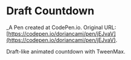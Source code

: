 # Draft Countdown
 _A Pen created at CodePen.io. Original URL: [https://codepen.io/doriancami/pen/jEJvaV](https://codepen.io/doriancami/pen/jEJvaV).

 Draft-like animated countdown with TweenMax. 